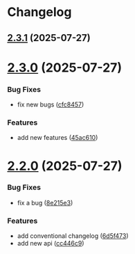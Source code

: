 # Changelog

## [2.3.1](https://github.com/ak-santali/release-automation/compare/v2.3.0...v2.3.1) (2025-07-27)

# [2.3.0](https://github.com/ak-santali/release-automation/compare/v2.2.0...v2.3.0) (2025-07-27)


### Bug Fixes

* fix new bugs ([cfc8457](https://github.com/ak-santali/release-automation/commit/cfc8457d21e88ca4bb2519f45412dbf2616c3233))


### Features

* add new features ([45ac610](https://github.com/ak-santali/release-automation/commit/45ac610bf571e16ae9e0ca8d1a756a9060dcb9db))

# [2.2.0](https://github.com/ak-santali/release-automation/compare/v2.1.0...v2.2.0) (2025-07-27)


### Bug Fixes

* fix a bug ([8e215e3](https://github.com/ak-santali/release-automation/commit/8e215e3b6401af3661a8a43446490bda74a48b38))


### Features

* add conventional changelog ([6d5f473](https://github.com/ak-santali/release-automation/commit/6d5f473bf19f7ec3ed18e8d9dc32eb7ef6f568fb))
* add new api ([cc446c9](https://github.com/ak-santali/release-automation/commit/cc446c97a04c8ae4f2b3febf10f9937174c84945))
